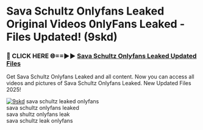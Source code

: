 # Sava Schultz Onlyfans Leaked Original Videos 0nlyFans Leaked - Files Updated! (9skd)

<h3>🔴 CLICK HERE 🌐==►► <a href="https://tinyurl.com/3hn5wdd3" rel="nofollow">Sava Schultz Onlyfans Leaked Updated Files</a></h3>

Get Sava Schultz Onlyfans Leaked and all content. Now you can access all videos and pictures of Sava Schultz Onlyfans Leaked. New Updated Files 2025!

[![9skd](https://i.imgur.com/4HnBqBT.gif)](https://tinyurl.com/3hn5wdd3)
sava schultz leaked onlyfans<br>
sava schultz onlyfans leaked<br>
sava shultz onlyfans leak<br>
sava schultz leak onlyfans